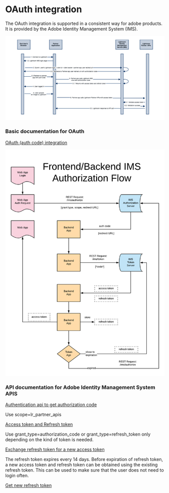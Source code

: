 # OAuth integration

The OAuth integration is supported in a consistent way for adobe products. It is provided by the Adobe Identity Management System (IMS). 

![OAUTH flow diagram for Lightroom Partner Integration](../images/OAuthFlowDiagram.png)

### Basic documentation for OAuth

[OAuth (auth code) integration](https://www.adobe.io/authentication/auth-methods.html#!AdobeDocs/adobeio-auth/master/AuthenticationOverview/OAuthIntegration.md)

![IMS Token Usage](../images/IMS_Authorization_flow.png)

### API  documentation for Adobe Identity Management System APIS

[Authentication api to get authorization code](https://www.adobe.io/authentication/auth-methods.html#!AdobeDocs/adobeio-auth/master/OAuth/OAuth.md)

Use scope=lr_partner_apis

[Access token and Refresh token](https://www.adobe.io/authentication/auth-methods.html#!AdobeDocs/adobeio-auth/master/Resources/IMS.md) 

Use grant_type=authorization_code or grant_type=refresh_token only depending on the kind of token is needed.

[Exchange refresh token for a new access token](https://www.adobe.io/authentication/auth-methods.html#!AdobeDocs/adobeio-auth/master/Resources/IMS.md)

The refresh token expires every 14 days. Before expiration of refresh token, a new access token and refresh token can be obtained using the existing refresh token. This can be used to make sure that the user does not need to login often.  

[Get new refresh token](https://www.adobe.io/authentication/auth-methods.html#!AdobeDocs/adobeio-auth/master/Resources/IMS.md) 





